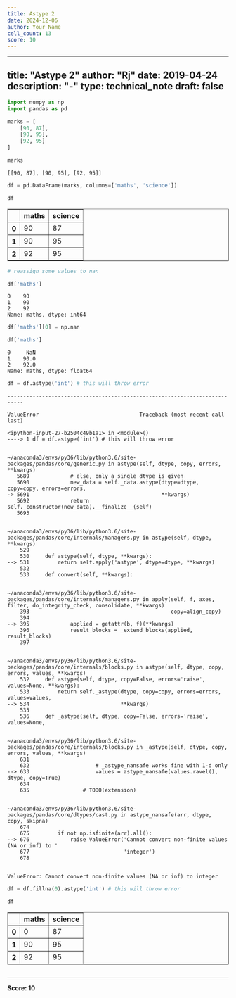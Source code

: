 ```yaml
---
title: Astype 2
date: 2024-12-06
author: Your Name
cell_count: 13
score: 10
---
```


---
title: "Astype 2"
author: "Rj"
date: 2019-04-24
description: "-"
type: technical_note
draft: false
---

```python
import numpy as np
import pandas as pd
```


```python
marks = [
    [90, 87],
    [90, 95],
    [92, 95]
]
```


```python
marks
```




    [[90, 87], [90, 95], [92, 95]]




```python
df = pd.DataFrame(marks, columns=['maths', 'science'])
```


```python
df
```




<div>
<style scoped>
    .dataframe tbody tr th:only-of-type {
        vertical-align: middle;
    }

    .dataframe tbody tr th {
        vertical-align: top;
    }

    .dataframe thead th {
        text-align: right;
    }
</style>
<table border="1" class="dataframe">
  <thead>
    <tr style="text-align: right;">
      <th></th>
      <th>maths</th>
      <th>science</th>
    </tr>
  </thead>
  <tbody>
    <tr>
      <th>0</th>
      <td>90</td>
      <td>87</td>
    </tr>
    <tr>
      <th>1</th>
      <td>90</td>
      <td>95</td>
    </tr>
    <tr>
      <th>2</th>
      <td>92</td>
      <td>95</td>
    </tr>
  </tbody>
</table>
</div>




```python
# reassign some values to nan

df['maths']
```




    0    90
    1    90
    2    92
    Name: maths, dtype: int64




```python
df['maths'][0] = np.nan
```


```python
df['maths']
```




    0     NaN
    1    90.0
    2    92.0
    Name: maths, dtype: float64




```python
df = df.astype('int') # this will throw error
```


    ---------------------------------------------------------------------------

    ValueError                                Traceback (most recent call last)

    <ipython-input-27-b2504c49b1a1> in <module>()
    ----> 1 df = df.astype('int') # this will throw error
    

    ~/anaconda3/envs/py36/lib/python3.6/site-packages/pandas/core/generic.py in astype(self, dtype, copy, errors, **kwargs)
       5689             # else, only a single dtype is given
       5690             new_data = self._data.astype(dtype=dtype, copy=copy, errors=errors,
    -> 5691                                          **kwargs)
       5692             return self._constructor(new_data).__finalize__(self)
       5693 


    ~/anaconda3/envs/py36/lib/python3.6/site-packages/pandas/core/internals/managers.py in astype(self, dtype, **kwargs)
        529 
        530     def astype(self, dtype, **kwargs):
    --> 531         return self.apply('astype', dtype=dtype, **kwargs)
        532 
        533     def convert(self, **kwargs):


    ~/anaconda3/envs/py36/lib/python3.6/site-packages/pandas/core/internals/managers.py in apply(self, f, axes, filter, do_integrity_check, consolidate, **kwargs)
        393                                             copy=align_copy)
        394 
    --> 395             applied = getattr(b, f)(**kwargs)
        396             result_blocks = _extend_blocks(applied, result_blocks)
        397 


    ~/anaconda3/envs/py36/lib/python3.6/site-packages/pandas/core/internals/blocks.py in astype(self, dtype, copy, errors, values, **kwargs)
        532     def astype(self, dtype, copy=False, errors='raise', values=None, **kwargs):
        533         return self._astype(dtype, copy=copy, errors=errors, values=values,
    --> 534                             **kwargs)
        535 
        536     def _astype(self, dtype, copy=False, errors='raise', values=None,


    ~/anaconda3/envs/py36/lib/python3.6/site-packages/pandas/core/internals/blocks.py in _astype(self, dtype, copy, errors, values, **kwargs)
        631 
        632                     # _astype_nansafe works fine with 1-d only
    --> 633                     values = astype_nansafe(values.ravel(), dtype, copy=True)
        634 
        635                 # TODO(extension)


    ~/anaconda3/envs/py36/lib/python3.6/site-packages/pandas/core/dtypes/cast.py in astype_nansafe(arr, dtype, copy, skipna)
        674 
        675         if not np.isfinite(arr).all():
    --> 676             raise ValueError('Cannot convert non-finite values (NA or inf) to '
        677                              'integer')
        678 


    ValueError: Cannot convert non-finite values (NA or inf) to integer



```python
df = df.fillna(0).astype('int') # this will throw error
```


```python
df
```




<div>
<style scoped>
    .dataframe tbody tr th:only-of-type {
        vertical-align: middle;
    }

    .dataframe tbody tr th {
        vertical-align: top;
    }

    .dataframe thead th {
        text-align: right;
    }
</style>
<table border="1" class="dataframe">
  <thead>
    <tr style="text-align: right;">
      <th></th>
      <th>maths</th>
      <th>science</th>
    </tr>
  </thead>
  <tbody>
    <tr>
      <th>0</th>
      <td>0</td>
      <td>87</td>
    </tr>
    <tr>
      <th>1</th>
      <td>90</td>
      <td>95</td>
    </tr>
    <tr>
      <th>2</th>
      <td>92</td>
      <td>95</td>
    </tr>
  </tbody>
</table>
</div>




```python

```


---
**Score: 10**